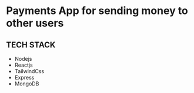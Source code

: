 # Payments App for sending money to other users

## TECH STACK
- Nodejs
- Reactjs
- TailwindCss
- Express
- MongoDB
